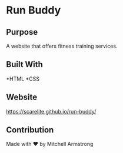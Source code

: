 # Run Buddy

## Purpose
A website that offers fitness training services.

## Built With
*HTML
*CSS

## Website
https://scarelite.github.io/run-buddy/

## Contribution
Made with ❤️ by Mitchell Armstrong
